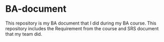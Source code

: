 # BA-document
This repository is my BA document that I did during my BA course. 
This repository includes the Requirement from the course and SRS document that my team did.  
